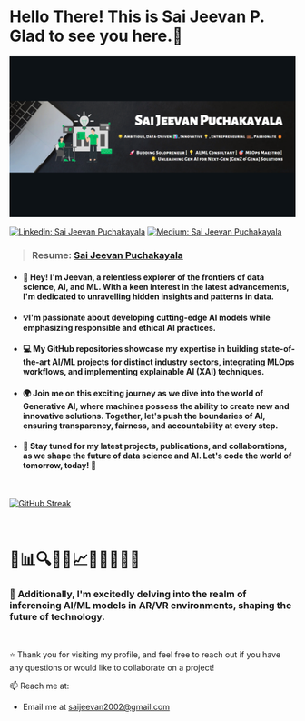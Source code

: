 

<h1>Hello There! This is <a style="text-decoration:none;" href="https://saijeevanpuchakayala.github.io" target="_blank">Sai Jeevan P</a>. Glad to see you here.🤗</h1>


![Banner](https://raw.githubusercontent.com/SaiJeevanPuchakayala/SaiJeevanPuchakayala/master/Assets/LinkedIn__Banner.png)


 [![Linkedin: Sai Jeevan Puchakayala](https://img.shields.io/badge/-Sai%20Jeevan%20Puchakayala-blue?style=flat-square&logo=Linkedin&logoColor=white&link=https://www.linkedin.com/in/saijeevanpuchakayala/)](https://www.linkedin.com/in/saijeevanpuchakayala/)
 [![Medium: Sai Jeevan Puchakayala](https://img.shields.io/badge/-Sai%20Jeevan%20Puchakayala-black?style=flat-square&logo=Medium&logoColor=white&link=https://saijeevanpuchakayala.medium.com/)](https://saijeevanpuchakayala.medium.com/)
 
 > ### Resume: [Sai Jeevan Puchakayala](https://flowcv.me/sai-jeevan-puchakayala)

- #### 👋 Hey! I'm Jeevan, a relentless explorer of the frontiers of data science, AI, and ML. With a keen interest in the latest advancements, I'm dedicated to unravelling hidden insights and patterns in data.
 
- #### 💡I'm passionate about developing cutting-edge AI models while emphasizing responsible and ethical AI practices.
 
- #### 💻 My GitHub repositories showcase my expertise in building state-of-the-art AI/ML projects for distinct industry sectors, integrating MLOps workflows, and implementing explainable AI (XAI) techniques.

- #### 🌍 Join me on this exciting journey as we dive into the world of Generative AI, where machines possess the ability to create new and innovative solutions. Together, let's push the boundaries of AI, ensuring transparency, fairness, and accountability at every step.

- #### 🌟 Stay tuned for my latest projects, publications, and collaborations, as we shape the future of data science and AI. Let's code the world of tomorrow, today! 🤝  

<br>

[![GitHub Streak](https://github-readme-streak-stats.herokuapp.com/?user=SaiJeevanPuchakayala&theme=tokyonight_duo)](https://github.com/DenverCoder1/github-readme-streak-stats)

<br>

 # 🔬📊🔍🔢🧠📈🤖🌱🔥🌟🚀
### 🌟 Additionally, I'm excitedly delving into the realm of inferencing AI/ML models in AR/VR environments, shaping the future of technology.


<br>

⭐ Thank you for visiting my profile, and feel free to reach out if you have any questions or would like to collaborate on a project!

📫 Reach me at: 
* Email me at [saijeevan2002@gmail.com](mailto:saijeevan2002@gmail.com)
